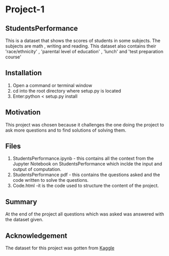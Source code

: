 # Project-1

## StudentsPerformance
This is a dataset that shows the scores of students  in some subjects. The subjects are math , writing and reading.
This dataset also contains their 'race/ethnicity' , 'parental level of education' , 'lunch' and 'test preparation course'



## Installation
1. Open a command or terminal window
2. cd into the root directory where setup.py is located
3. Enter:python < setup.py install



## Motivation
This project was chosen because it challenges the one doing the project to ask more questions and to find  solutions of solving them.



## Files
1. StudentsPerformance.ipynb - this contains all the context from the Jupyter Notebook on StudentsPerformance which inclde the input and output of computation.
2. StudentsPerformance pdf - this contains the questions asked and the code written to solve the questions.
3. Code.html -it is the code used to structure the content of the project.



## Summary
At the end of the project all questions which was asked was answered with the dataset given.


## Acknowledgement
The dataset for this project was gotten from [Kaggle](https://www.kaggle.com/)


